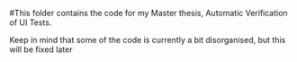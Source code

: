 #This folder contains the code for my Master thesis, Automatic Verification of UI Tests.

Keep in mind that some of the code is currently a bit disorganised, but this will be fixed later
